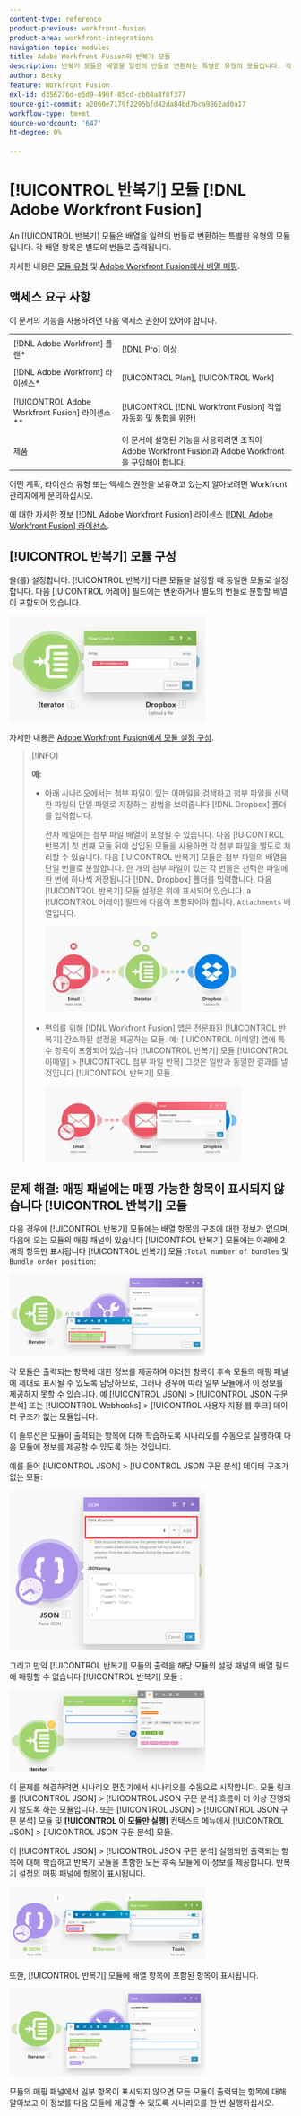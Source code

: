 ```yaml
---
content-type: reference
product-previous: workfront-fusion
product-area: workfront-integrations
navigation-topic: modules
title: Adobe Workfront Fusion의 반복기 모듈
description: 반복기 모듈은 배열을 일련의 번들로 변환하는 특별한 유형의 모듈입니다. 각 배열 항목은 별도의 번들로 출력됩니다.
author: Becky
feature: Workfront Fusion
exl-id: d356276d-e5d9-496f-85cd-cb60a8f8f377
source-git-commit: a2060e7179f2295bfd42da84bd7bca9862ad0a17
workflow-type: tm+mt
source-wordcount: '647'
ht-degree: 0%

---
```


# [!UICONTROL 반복기] 모듈 [!DNL Adobe Workfront Fusion]

An [!UICONTROL 반복기] 모듈은 배열을 일련의 번들로 변환하는 특별한 유형의 모듈입니다. 각 배열 항목은 별도의 번들로 출력됩니다.

자세한 내용은 [모듈 유형](../../workfront-fusion/modules/module-types.md) 및 [Adobe Workfront Fusion에서 배열 매핑](../../workfront-fusion/mapping/map-an-array.md).

## 액세스 요구 사항

이 문서의 기능을 사용하려면 다음 액세스 권한이 있어야 합니다.

<table style="table-layout:auto">
 <col> 
 <col> 
 <tbody> 
  <tr> 
    <td role="rowheader">[!DNL Adobe Workfront] 플랜*</td> 
   <td> <p>[!DNL Pro] 이상</p> </td> 
  </tr> 
  <tr data-mc-conditions=""> 
   <td role="rowheader">[!DNL Adobe Workfront] 라이센스*</td> 
   <td> <p>[!UICONTROL Plan], [!UICONTROL Work]</p> </td> 
  </tr> 
  <tr> 
   <td role="rowheader">[!UICONTROL Adobe Workfront Fusion] 라이센스**</td> 
   <td> <p>[!UICONTROL [!DNL Workfront Fusion] 작업 자동화 및 통합을 위한] </p>  </td> 
  </tr> 
  <tr> 
   <td role="rowheader">제품</td> 
   <td>이 문서에 설명된 기능을 사용하려면 조직이 Adobe Workfront Fusion과 Adobe Workfront을 구입해야 합니다.</td> 
  </tr> 
 </tbody> 
</table>

어떤 계획, 라이선스 유형 또는 액세스 권한을 보유하고 있는지 알아보려면 Workfront 관리자에게 문의하십시오.

에 대한 자세한 정보 [!DNL Adobe Workfront Fusion] 라이센스 [[!DNL Adobe Workfront Fusion] 라이선스](../../workfront-fusion/get-started/license-automation-vs-integration.md).

## [!UICONTROL 반복기] 모듈 구성

을(를) 설정합니다. [!UICONTROL 반복기] 다른 모듈을 설정할 때 동일한 모듈로 설정합니다. 다음 [!UICONTROL 어레이] 필드에는 변환하거나 별도의 번들로 분할할 배열이 포함되어 있습니다.

![](assets/set-up-iterator-350x190.jpg)

자세한 내용은 [Adobe Workfront Fusion에서 모듈 설정 구성](../../workfront-fusion/modules/configure-a-modules-settings.md).

>[!INFO]
>
>**예:**
>
>* 아래 시나리오에서는 첨부 파일이 있는 이메일을 검색하고 첨부 파일을 선택한 파일의 단일 파일로 저장하는 방법을 보여줍니다 [!DNL Dropbox] 폴더를 입력합니다.
   >
   >   전자 메일에는 첨부 파일 배열이 포함될 수 있습니다. 다음 [!UICONTROL 반복기] 첫 번째 모듈 뒤에 삽입된 모듈을 사용하면 각 첨부 파일을 별도로 처리할 수 있습니다. 다음 [!UICONTROL 반복기] 모듈은 첨부 파일의 배열을 단일 번들로 분할합니다. 한 개의 첨부 파일이 있는 각 번들은 선택한 파일에 한 번에 하나씩 저장됩니다 [!DNL Dropbox] 폴더를 입력합니다. 다음 [!UICONTROL 반복기] 모듈 설정은 위에 표시되어 있습니다. a [!UICONTROL 어레이] 필드에 다음이 포함되어야 합니다. `Attachments` 배열입니다.
   >
   >   ![](assets/attachments-array-350x154.jpg)
>
>* 편의를 위해 [!DNL Workfront Fusion] 앱은 전문화된 [!UICONTROL 반복기] 간소화된 설정을 제공하는 모듈. 예: [!UICONTROL 이메일] 앱에 특수 항목이 포함되어 있습니다 [!UICONTROL 반복기] 모듈 [!UICONTROL 이메일] > [!UICONTROL 첨부 파일 반복] 그것은 일반과 동일한 결과를 낼 것입니다 [!UICONTROL 반복기] 모듈.
   >
   >   ![](assets/specialized-iterators-350x135.jpg)



## 문제 해결: 매핑 패널에는 매핑 가능한 항목이 표시되지 않습니다 [!UICONTROL 반복기] 모듈

다음 경우에 [!UICONTROL 반복기] 모듈에는 배열 항목의 구조에 대한 정보가 없으며, 다음에 오는 모듈의 매핑 패널이 있습니다 [!UICONTROL 반복기] 모듈에는 아래에 2개의 항목만 표시됩니다 [!UICONTROL 반복기] 모듈 :`Total number of bundles` 및 `Bundle order position`:

![](assets/mapping-panel-doesnt-display-350x147.png)

각 모듈은 출력되는 항목에 대한 정보를 제공하여 이러한 항목이 후속 모듈의 매핑 패널에 제대로 표시될 수 있도록 담당하므로, 그러나 경우에 따라 일부 모듈에서 이 정보를 제공하지 못할 수 있습니다. 예 [!UICONTROL JSON] > [!UICONTROL JSON 구문 분석] 또는 [!UICONTROL Webhooks] > [!UICONTROL 사용자 지정 웹 후크] 데이터 구조가 없는 모듈입니다.

이 솔루션은 모듈이 출력되는 항목에 대해 학습하도록 시나리오를 수동으로 실행하여 다음 모듈에 정보를 제공할 수 있도록 하는 것입니다.

예를 들어 [!UICONTROL JSON] > [!UICONTROL JSON 구문 분석] 데이터 구조가 없는 모듈:

![](assets/json-parse-json-350x285.png)

그리고 만약 [!UICONTROL 반복기] 모듈의 출력을 해당 모듈의 설정 패널의 배열 필드에 매핑할 수 없습니다 [!UICONTROL 반복기] 모듈 :

![](assets/connect-iterator-module-350x146.png)

이 문제를 해결하려면 시나리오 편집기에서 시나리오를 수동으로 시작합니다. 모듈 링크를 [!UICONTROL JSON] > [!UICONTROL JSON 구문 분석] 흐름이 더 이상 진행되지 않도록 하는 모듈입니다. 또는 [!UICONTROL JSON] > [!UICONTROL JSON 구문 분석] 모듈 및 **[!UICONTROL 이 모듈만 실행]** 컨텍스트 메뉴에서 [!UICONTROL JSON] > [!UICONTROL JSON 구문 분석] 모듈.

이 [!UICONTROL JSON] > [!UICONTROL JSON 구문 분석] 실행되면 출력되는 항목에 대해 학습하고 반복기 모듈을 포함한 모든 후속 모듈에 이 정보를 제공합니다. 반복기 설정의 매핑 패널에 항목이 표시됩니다.

![](assets/mapping-panel-displays-items-350x131.png)

또한, [!UICONTROL 반복기] 모듈에 배열 항목에 포함된 항목이 표시됩니다.

![](assets/items-contained-in-array-350x156.png)

모듈의 매핑 패널에서 일부 항목이 표시되지 않으면 모든 모듈이 출력되는 항목에 대해 알아보고 이 정보를 다음 모듈에 제공할 수 있도록 시나리오를 한 번 실행하십시오.
